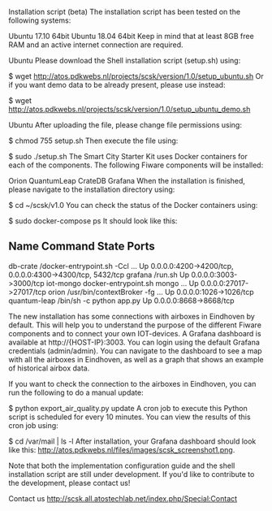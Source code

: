 Installation script (beta)
The installation script has been tested on the following systems:

Ubuntu 17.10 64bit
Ubuntu 18.04 64bit
Keep in mind that at least 8GB free RAM and an active internet connection are required.

Ubuntu
Please download the Shell installation script (setup.sh) using:

$ wget http://atos.pdkwebs.nl/projects/scsk/version/1.0/setup_ubuntu.sh
Or if you want demo data to be already present, please use instead:

$ wget http://atos.pdkwebs.nl/projects/scsk/version/1.0/setup_ubuntu_demo.sh

Ubuntu
After uploading the file, please change file permissions using:

$ chmod 755 setup.sh
Then execute the file using:

$ sudo ./setup.sh
The Smart City Starter Kit uses Docker containers for each of the components. The following Fiware components will be installed:

Orion
QuantumLeap
CrateDB
Grafana
When the installation is finished, please navigate to the installation directory using:

$ cd ~/scsk/v1.0
You can check the status of the Docker containers using:

$ sudo docker-compose ps
It should look like this:

   Name                  Command               State                            Ports
----------------------------------------------------------------------------------------------------------------
db-crate       /docker-entrypoint.sh -Ccl ...   Up      0.0.0.0:4200->4200/tcp, 0.0.0.0:4300->4300/tcp, 5432/tcp
grafana        /run.sh                          Up      0.0.0.0:3003->3000/tcp
iot-mongo      docker-entrypoint.sh mongo ...   Up      0.0.0.0:27017->27017/tcp
orion          /usr/bin/contextBroker -fg ...   Up      0.0.0.0:1026->1026/tcp
quantum-leap   /bin/sh -c python app.py         Up      0.0.0.0:8668->8668/tcp

The new installation has some connections with airboxes in Eindhoven by default. This will help you to understand the purpose of the different Fiware components and to connect your own IOT-devices. A Grafana dashboard is available at http://{HOST-IP}:3003. You can login using the default Grafana credentials (admin/admin). You can navigate to the dashboard to see a map with all the airboxes in Eindhoven, as well as a graph that shows an example of historical airbox data.

If you want to check the connection to the airboxes in Eindhoven, you can run the following to do a manual update:

$ python export_air_quality.py update
A cron job to execute this Python script is scheduled for every 10 minutes. You can view the results of this cron job using:

$ cd /var/mail | ls -l
After installation, your Grafana dashboard should look like this: http://atos.pdkwebs.nl/files/images/scsk_screenshot1.png.

Note that both the implementation configuration guide and the shell installation script are still under development. If you'd like to contribute to the development, please contact us!

Contact us
http://scsk.all.atostechlab.net/index.php/Special:Contact
